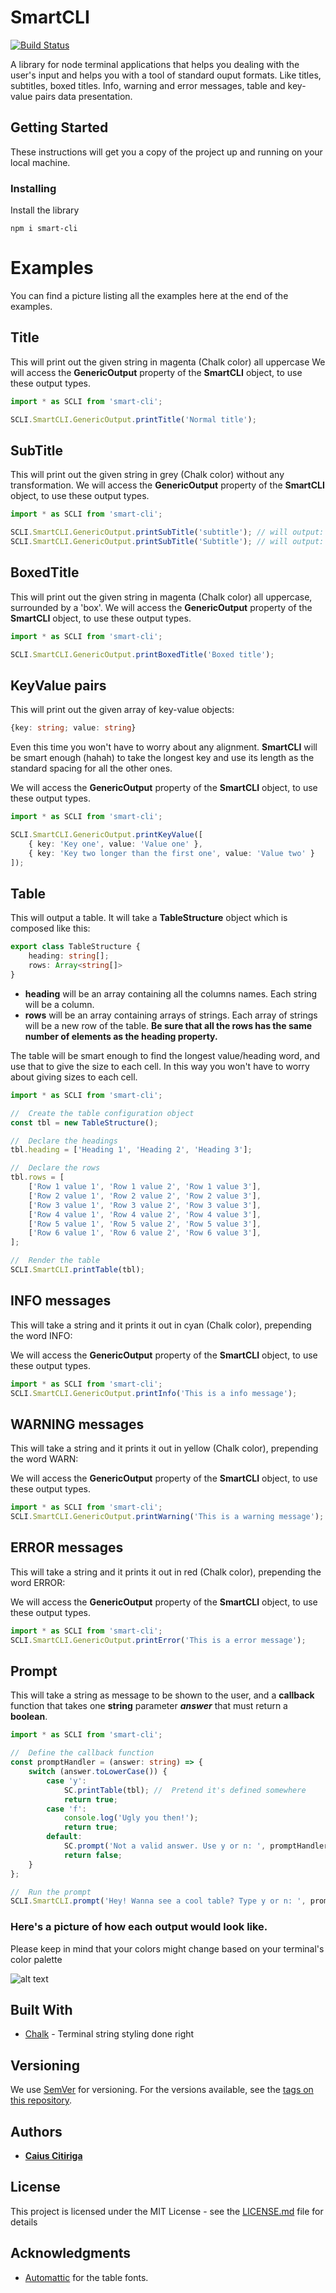 # SmartCLI
[![Build Status](https://travis-ci.org/caiusCitiriga/smart-cli.svg?branch=1.0.0)](https://travis-ci.org/caiusCitiriga/smart-cli)

A library for node terminal applications that helps you dealing with the user's input and helps you with a tool of standard ouput formats. Like titles, subtitles, boxed titles. Info, warning and error messages, table and key-value pairs data presentation.

## Getting Started
These instructions will get you a copy of the project up and running on your local machine.

### Installing
Install the library
```
npm i smart-cli
```

# Examples
You can find a picture listing all the examples here at the end of the examples.

## Title
This will print out the given string in magenta (Chalk color) all uppercase
We will access the **GenericOutput** property of the **SmartCLI** object, to use these output types.


```typescript
import * as SCLI from 'smart-cli';

SCLI.SmartCLI.GenericOutput.printTitle('Normal title');
```

## SubTitle
This will print out the given string in grey (Chalk color) without any transformation.
We will access the **GenericOutput** property of the **SmartCLI** object, to use these output types.


```typescript
import * as SCLI from 'smart-cli';

SCLI.SmartCLI.GenericOutput.printSubTitle('subtitle'); // will output: subtitle
SCLI.SmartCLI.GenericOutput.printSubTitle('Subtitle'); // will output: Subtitle
```

## BoxedTitle
This will print out the given string in magenta (Chalk color) all uppercase, surrounded by a 'box'.
We will access the **GenericOutput** property of the **SmartCLI** object, to use these output types.


```typescript
import * as SCLI from 'smart-cli';

SCLI.SmartCLI.GenericOutput.printBoxedTitle('Boxed title');
```

## KeyValue pairs
This will print out the given array of key-value objects:
```typescript
{key: string; value: string}
```
Even this time you won't have to worry about any alignment. **SmartCLI** will be smart enough (hahah) to take the longest key and use its length as the standard spacing for all the other ones.

We will access the **GenericOutput** property of the **SmartCLI** object, to use these output types.


```typescript
import * as SCLI from 'smart-cli';

SCLI.SmartCLI.GenericOutput.printKeyValue([
    { key: 'Key one', value: 'Value one' },
    { key: 'Key two longer than the first one', value: 'Value two' }
]);
```

## Table
This will output a table. It will take a **TableStructure** object which is composed like this:
```typescript
export class TableStructure {
    heading: string[];
    rows: Array<string[]>
}
```
* **heading** will be an array containing all the columns names. Each string will be a column.
* **rows** will be an array containing arrays of strings. Each array of strings will be a new row of the table. **Be sure that all the rows has the same number of elements as the heading property.**

The table will be smart enough to find the longest value/heading word, and use that to give the size to each cell. In this way you won't have to worry about giving sizes to each cell.


```typescript
import * as SCLI from 'smart-cli';

//  Create the table configuration object
const tbl = new TableStructure();

//  Declare the headings
tbl.heading = ['Heading 1', 'Heading 2', 'Heading 3'];

//  Declare the rows
tbl.rows = [
    ['Row 1 value 1', 'Row 1 value 2', 'Row 1 value 3'],
    ['Row 2 value 1', 'Row 2 value 2', 'Row 2 value 3'],
    ['Row 3 value 1', 'Row 3 value 2', 'Row 3 value 3'],
    ['Row 4 value 1', 'Row 4 value 2', 'Row 4 value 3'],
    ['Row 5 value 1', 'Row 5 value 2', 'Row 5 value 3'],
    ['Row 6 value 1', 'Row 6 value 2', 'Row 6 value 3'],
];

//  Render the table
SCLI.SmartCLI.printTable(tbl);
```

## INFO messages
This will take a string and it prints it out in cyan (Chalk color), prepending the word INFO:

We will access the **GenericOutput** property of the **SmartCLI** object, to use these output types.


```typescript
import * as SCLI from 'smart-cli';
SCLI.SmartCLI.GenericOutput.printInfo('This is a info message');
```

## WARNING messages
This will take a string and it prints it out in yellow (Chalk color), prepending the word WARN:

We will access the **GenericOutput** property of the **SmartCLI** object, to use these output types.


```typescript
import * as SCLI from 'smart-cli';
SCLI.SmartCLI.GenericOutput.printWarning('This is a warning message');
```

## ERROR messages
This will take a string and it prints it out in red (Chalk color), prepending the word ERROR:

We will access the **GenericOutput** property of the **SmartCLI** object, to use these output types.


```typescript
import * as SCLI from 'smart-cli';
SCLI.SmartCLI.GenericOutput.printError('This is a error message');
```

## Prompt
This will take a string as message to be shown to the user, and a **callback** function that takes one **string** parameter ***answer*** that must return a **boolean**.

```typescript
import * as SCLI from 'smart-cli';

//  Define the callback function
const promptHandler = (answer: string) => {
    switch (answer.toLowerCase()) {
        case 'y':
            SC.printTable(tbl); //  Pretend it's defined somewhere
            return true;
        case 'f':
            console.log('Ugly you then!');
            return true;
        default:
            SC.prompt('Not a valid answer. Use y or n: ', promptHandler);
            return false;
    }
};

//  Run the prompt
SCLI.SmartCLI.prompt('Hey! Wanna see a cool table? Type y or n: ', promptHandler);
```

### Here's a picture of how each output would look like. 
Please keep in mind that your colors might change based on your terminal's color palette

![alt text](examples.png)

## Built With
* [Chalk](https://github.com/chalk/chalk) - Terminal string styling done right

## Versioning
We use [SemVer](http://semver.org/) for versioning. For the versions available, see the [tags on this repository](https://github.com/caiuscitiriga/smart-cli/tags). 

## Authors
* [**Caius Citiriga**](https://github.com/caiuscitiriga)


## License
This project is licensed under the MIT License - see the [LICENSE.md](LICENSE.md) file for details

## Acknowledgments
* [Automattic](https://github.com/Automattic) for the table fonts.
